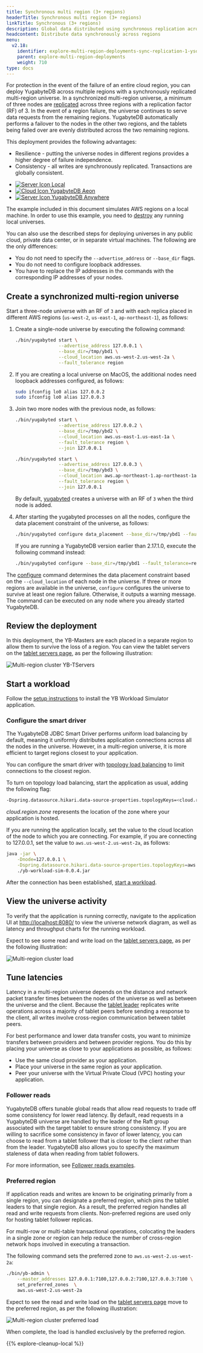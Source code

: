 ```yaml
---
title: Synchronous multi region (3+ regions)
headerTitle: Synchronous multi region (3+ regions)
linkTitle: Synchronous (3+ regions)
description: Global data distributed using synchronous replication across regions.
headcontent: Distribute data synchronously across regions
menu:
  v2.18:
    identifier: explore-multi-region-deployments-sync-replication-1-ysql
    parent: explore-multi-region-deployments
    weight: 710
type: docs
---
```


For protection in the event of the failure of an entire cloud region, you can deploy YugabyteDB across multiple regions with a synchronously replicated multi-region universe. In a synchronized multi-region universe, a minimum of three nodes are [replicated](../../../architecture/docdb-replication/replication/) across three regions with a replication factor (RF) of 3. In the event of a region failure, the universe continues to serve data requests from the remaining regions. YugabyteDB automatically performs a failover to the nodes in the other two regions, and the tablets being failed over are evenly distributed across the two remaining regions.

This deployment provides the following advantages:

- Resilience - putting the universe nodes in different regions provides a higher degree of failure independence.
- Consistency - all writes are synchronously replicated. Transactions are globally consistent.

<ul class="nav nav-tabs-alt nav-tabs-yb">
  <li>
    <a href="../synchronous-replication-ysql/" class="nav-link active">
      <img src="/icons/database.svg" alt="Server Icon">
      Local
    </a>
  </li>
  <li>
    <a href="../synchronous-replication-cloud/" class="nav-link">
      <img src="/icons/cloud.svg" alt="Cloud Icon">
      YugabyteDB Aeon
    </a>
  </li>
  <li>
    <a href="../synchronous-replication-yba/" class="nav-link">
      <img src="/icons/server.svg" alt="Server Icon">
      YugabyteDB Anywhere
    </a>
  </li>
</ul>


The example included in this document simulates AWS regions on a local machine. In order to use this example, you need to [destroy](#clean-up) any running local universes.

You can also use the described steps for deploying universes in any public cloud, private data center, or in separate virtual machines. The following are the only differences:

- You do not need to specify the `--advertise_address` or `--base_dir` flags.
- You do not need to configure loopback addresses.
- You have to replace the IP addresses in the commands with the corresponding IP addresses of your nodes.

## Create a synchronized multi-region universe

Start a three-node universe with an RF of `3` and with each replica placed in different AWS regions (`us-west-2`, `us-east-1`, `ap-northeast-1`), as follows:

1. Create a single-node universe by executing the following command:

    ```sh
    ./bin/yugabyted start \
                    --advertise_address 127.0.0.1 \
                    --base_dir=/tmp/ybd1 \
                    --cloud_location aws.us-west-2.us-west-2a \
                    --fault_tolerance region
    ```

1. If you are creating a local universe on MacOS, the additional nodes need loopback addresses configured, as follows:

    ```sh
    sudo ifconfig lo0 alias 127.0.0.2
    sudo ifconfig lo0 alias 127.0.0.3
    ```

1. Join two more nodes with the previous node, as follows:

    ```sh
    ./bin/yugabyted start \
                    --advertise_address 127.0.0.2 \
                    --base_dir=/tmp/ybd2 \
                    --cloud_location aws.us-east-1.us-east-1a \
                    --fault_tolerance region \
                    --join 127.0.0.1
    ```

    ```sh
    ./bin/yugabyted start \
                    --advertise_address 127.0.0.3 \
                    --base_dir=/tmp/ybd3 \
                    --cloud_location aws.ap-northeast-1.ap-northeast-1a \
                    --fault_tolerance region \
                    --join 127.0.0.1
    ```

    By default, [yugabyted](../../../reference/configuration/yugabyted/) creates a universe with an RF of `3` when the third node is added.

1. After starting the yugabyted processes on all the nodes, configure the data placement constraint of the universe, as follows:

    ```sh
    ./bin/yugabyted configure data_placement --base_dir=/tmp/ybd1 --fault_tolerance=region
    ```

    If you are running a YugabyteDB version earlier than 2.17.1.0, execute the following command instead:

    ```sh
    ./bin/yugabyted configure --base_dir=/tmp/ybd1 --fault_tolerance=region
    ```

The [configure](../../../reference/configuration/yugabyted/#configure) command determines the data placement constraint based on the `--cloud_location` of each node in the universe. If three or more regions are available in the universe, `configure` configures the universe to survive at least one region failure. Otherwise, it outputs a warning message. The command can be executed on any node where you already started YugabyteDB.

## Review the deployment

In this deployment, the YB-Masters are each placed in a separate region to allow them to survive the loss of a region. You can view the tablet servers on the [tablet servers page](http://localhost:7000/tablet-servers), as per the following illustration:

![Multi-region cluster YB-TServers](/images/ce/online-reconfig-multi-zone-tservers.png)

## Start a workload

Follow the [setup instructions](../../#set-up-yb-workload-simulator) to install the YB Workload Simulator application.

### Configure the smart driver

The YugabyteDB JDBC Smart Driver performs uniform load balancing by default, meaning it uniformly distributes application connections across all the nodes in the universe. However, in a multi-region universe, it is more efficient to target regions closest to your application.

You can configure the smart driver with [topology load balancing](../../../drivers-orms/smart-drivers/#topology-aware-load-balancing) to limit connections to the closest region.

To turn on topology load balancing, start the application as usual, adding the following flag:

```sh
-Dspring.datasource.hikari.data-source-properties.topologyKeys=<cloud.region.zone>
```

*cloud.region.zone* represents the location of the zone where your application is hosted.

If you are running the application locally, set the value to the cloud location of the node to which you are connecting. For example, if you are connecting to 127.0.0.1, set the value to `aws.us-west-2.us-west-2a`, as follows:

```sh
java -jar \
    -Dnode=127.0.0.1 \
    -Dspring.datasource.hikari.data-source-properties.topologyKeys=aws.us-west-2.us-west-2a \
    ./yb-workload-sim-0.0.4.jar
```

After the connection has been established, [start a workload](../../#start-a-read-and-write-workload).

## View the universe activity

To verify that the application is running correctly, navigate to the application UI at <http://localhost:8080/> to view the universe network diagram, as well as latency and throughput charts for the running workload.

Expect to see some read and write load on the [tablet servers page](http://localhost:7000/tablet-servers), as per the following illustration:

![Multi-region cluster load](/images/ce/online-reconfig-multi-zone-load.png)

## Tune latencies

Latency in a multi-region universe depends on the distance and network packet transfer times between the nodes of the universe as well as between the universe and the client. Because the [tablet leader](../../../architecture/core-functions/write-path/#preparation-of-the-operation-for-replication-by-tablet-leader) replicates write operations across a majority of tablet peers before sending a response to the client, all writes involve cross-region communication between tablet peers.

For best performance and lower data transfer costs, you want to minimize transfers between providers and between provider regions. You do this by placing your universe as close to your applications as possible, as follows:

- Use the same cloud provider as your application.
- Place your universe in the same region as your application.
- Peer your universe with the Virtual Private Cloud (VPC) hosting your application.

### Follower reads

YugabyteDB offers tunable global reads that allow read requests to trade off some consistency for lower read latency. By default, read requests in a YugabyteDB universe are handled by the leader of the Raft group associated with the target tablet to ensure strong consistency. If you are willing to sacrifice some consistency in favor of lower latency, you can choose to read from a tablet follower that is closer to the client rather than from the leader. YugabyteDB also allows you to specify the maximum staleness of data when reading from tablet followers.

For more information, see [Follower reads examples](../../ysql-language-features/going-beyond-sql/follower-reads-ysql/).

### Preferred region

If application reads and writes are known to be originating primarily from a single region, you can designate a preferred region, which pins the tablet leaders to that single region. As a result, the preferred region handles all read and write requests from clients. Non-preferred regions are used only for hosting tablet follower replicas.

For multi-row or multi-table transactional operations, colocating the leaders in a single zone or region can help reduce the number of cross-region network hops involved in executing a transaction.

The following command sets the preferred zone to `aws.us-west-2.us-west-2a`:

```sh
./bin/yb-admin \
    --master_addresses 127.0.0.1:7100,127.0.0.2:7100,127.0.0.3:7100 \
    set_preferred_zones  \
    aws.us-west-2.us-west-2a
```

Expect to see the read and write load on the [tablet servers page](http://localhost:7000/tablet-servers) move to the preferred region, as per the following illustration:

![Multi-region cluster preferred load](/images/ce/online-reconfig-multi-zone-pref-load.png)

When complete, the load is handled exclusively by the preferred region.

{{% explore-cleanup-local %}}

